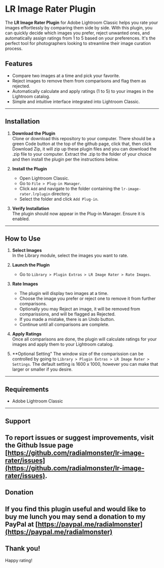 # LR Image Rater Plugin

The **LR Image Rater Plugin** for Adobe Lightroom Classic helps you rate your images effortlessly by comparing them side by side. With this plugin, you can quickly decide which images you prefer, reject unwanted ones, and automatically assign ratings from 1 to 5 based on your preferences. It's the perfect tool for photographers looking to streamline their image curation process.

## Features
- Compare two images at a time and pick your favorite.
- Reject images to remove them from comparisons and flag them as rejected.
- Automatically calculate and apply ratings (1 to 5) to your images in the Lightroom catalog.
- Simple and intuitive interface integrated into Lightroom Classic.

---

## Installation

1. **Download the Plugin**  
   Clone or download this repository to your computer.  There should be a green Code button at the top of the github page, click that, then click Download Zip, it will zip up these plugin files and you can download the .zip file to your computer. Extract the .zip to the folder of your choice and then install the plugin per the instructions below.

2. **Install the Plugin**  
   - Open Lightroom Classic.
   - Go to `File > Plug-in Manager`.
   - Click `Add` and navigate to the folder containing the `lr-image-rater.lrplugin` directory.
   - Select the folder and click `Add Plug-in`.

3. **Verify Installation**  
   The plugin should now appear in the Plug-in Manager. Ensure it is enabled.

---

## How to Use

1. **Select Images**  
   In the Library module, select the images you want to rate.

2. **Launch the Plugin**  
   - Go to `Library > Plugin Extras > LR Image Rater > Rate Images`.

3. **Rate Images**  
   - The plugin will display two images at a time.
   - Choose the image you prefer or reject one to remove it from further comparisons.
   - Optionally you may Reject an image, it will be removed from comparissions, and will be flagged as Rejected.
   - If you made a mistake, there is an Undo button.
   - Continue until all comparisons are complete.

4. **Apply Ratings**  
   Once all comparisons are done, the plugin will calculate ratings for your images and apply them to your Lightroom catalog.

5. **Optional Setting"
   The window size of the comparission can be controlled by going to `Library > Plugin Extras > LR Image Rater > Settings`.
   The default setting is 1600 x 1000, however you can make that larger or smaller if you desire.


---

## Requirements
- Adobe Lightroom Classic
---

## Support
To report issues or suggest improvements, visit the Github Issue page [https://github.com/radialmonster/lr-image-rater/issues](https://github.com/radialmonster/lr-image-rater/issues).
---

## Donation

If you find this plugin useful and would like to buy me lunch you may send a donation to my PayPal at [https://paypal.me/radialmonster](https://paypal.me/radialmonster)
---

## Thank you!

Happy rating!